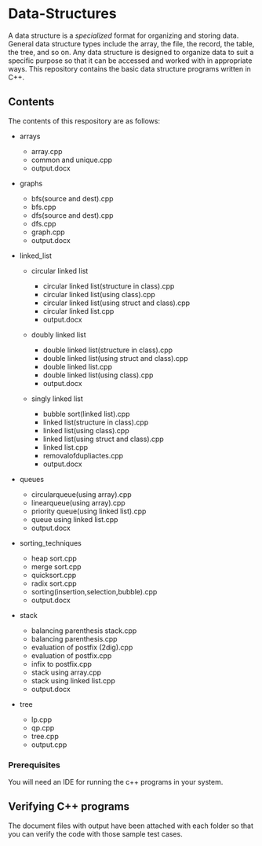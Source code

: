 # Data-Structures

A data structure is a *specialized* format for organizing and storing data. General data structure types include the array, the file, the record, the table, the tree, and so on. Any data structure is designed to organize data to suit a specific purpose so that it can be accessed and worked with in appropriate ways. This repository contains the basic data structure programs written in C++.

## Contents

The contents of this respository are as follows:

* arrays

	* array.cpp
	* common and unique.cpp
	* output.docx

* graphs

	* bfs(source and dest).cpp
	* bfs.cpp
	* dfs(source and dest).cpp
	* dfs.cpp
	* graph.cpp
	* output.docx

* linked_list

	* circular linked list

		* circular linked list(structure in class).cpp
		* circular linked list(using class).cpp
		* circular linked list(using struct and class).cpp
		* circular linked list.cpp
		* output.docx


	* doubly linked list

		* double linked list(structure in class).cpp
		* double linked list(using struct and class).cpp
		* double linked list.cpp
		* double linked list(using class).cpp
		* output.docx

	* singly linked list

		* bubble sort(linked list).cpp
		* linked list(structure in class).cpp
		* linked list(using class).cpp
		* linked list(using struct and class).cpp
		* linked list.cpp
		* removalofdupliactes.cpp
		* output.docx

* queues

	* circularqueue(using array).cpp
	* linearqueue(using array).cpp
	* priority queue(using linked list).cpp
	* queue using linked list.cpp
	* output.docx

* sorting_techniques
	
	* heap sort.cpp
	* merge sort.cpp
	* quicksort.cpp
	* radix sort.cpp
	* sorting(insertion,selection,bubble).cpp
	* output.docx

* stack

	* balancing parenthesis stack.cpp
	* balancing parenthesis.cpp
	* evaluation of postfix (2dig).cpp
	* evaluation of postfix.cpp
	* infix to postfix.cpp
	* stack using array.cpp
	* stack using linked list.cpp
	* output.docx

* tree

	* lp.cpp
	* qp.cpp
	* tree.cpp
	* output.cpp

### Prerequisites

You will need an IDE for running the c++ programs in your system.

## Verifying C++ programs

The document files with output have been attached with each folder so that you can verify the code with those sample test cases.
